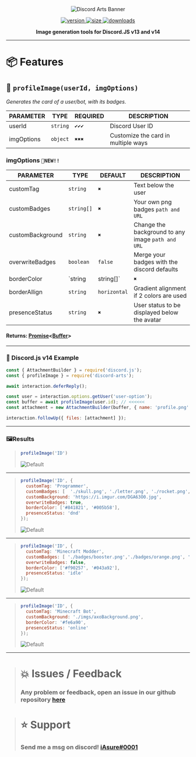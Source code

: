 
<div align='center'>
  <img src='https://i.imgur.com/NBpsl5W.png' alt='Discord Arts Banner' />
  <p align='center'>
  <a href='https://www.npmjs.com/package/discord-arts'>
    <img src='https://img.shields.io/npm/v/discord-arts?label=version&style=for-the-badge' alt='version' />
    <img src='https://img.shields.io/bundlephobia/min/discord-arts?label=size&style=for-the-badge' alt='size' />
    <img src='https://img.shields.io/npm/dt/discord-arts?style=for-the-badge' alt='downloads' />
  </a>
</p>
</div>

<p align="center">
  <strong>Image generation tools for Discord.JS v13 and v14</strong>
</p>

***

# 📦 Features

## 🤖 `profileImage(userId, imgOptions)`

*Generates the card of a user/bot, with its badges.*

PARAMETER | TYPE | REQUIRED | DESCRIPTION 
-------- | --------- | -------- | -------- 
userId| `string` | `✔️✔️✔️` | Discord User ID
imgOptions| `object` | `✖️✖️✖️` | Customize the card in multiple ways

### imgOptions `🔴NEW!!`
PARAMETER | TYPE | DEFAULT | DESCRIPTION 
-------- | --------- | -------- | -------- 
customTag| `string` | `✖️` | Text below the user
customBadges| `string[]` | `✖️` | Your own png badges `path and URL`
customBackground| `string` | `✖️` | Change the background to any image `path and URL`
overwriteBadges| `boolean` | `false` | Merge your badges with the discord defaults
borderColor| `string | string[]` | `✖️` | Hex color of the border, can be gradient if 2 colors are used
borderAllign| `string` | `horizontal` | Gradient alignment if 2 colors are used
presenceStatus| `string` | `✖️` | User status to be displayed below the avatar

#### Returns: **[Promise](https://developer.mozilla.org/en-US/docs/Web/JavaScript/Reference/Global_Objects/Promise)<**[Buffer](https://nodejs.org/api/buffer.html)**>**

***

### 📃 Discord.js v14 Example

```javascript
const { AttachmentBuilder } = require('discord.js');
const { profileImage } = require('discord-arts');

await interaction.deferReply();

const user = interaction.options.getUser('user-option');
const buffer = await profileImage(user.id); // <<<<<<
const attachment = new AttachmentBuilder(buffer, { name: 'profile.png' });

interaction.followUp({ files: [attachment] });
```

***

### 🖼️Results 

> ```javascript
> profileImage('ID')
> ```
> ![Default](https://i.imgur.com/HKumM3y.png)

***

> ```javascript
> profileImage('ID', {
> 	customTag: 'Programmer',
> 	customBadges: [  './skull.png', './letter.png', './rocket.png', './crown.> png', './hearth.png'  ],
> 	customBackground: 'https://i.imgur.com/DGA63O0.jpg',
> 	overwriteBadges: true,
> 	borderColor: ['#841821', '#005b58'],
> 	presenceStatus: 'dnd'
> });
> ```
> ![Default](https://i.imgur.com/qkT2DRk.png)

***

> ```javascript
> profileImage('ID', {
> 	customTag: 'Minecraft Modder',
> 	customBadges: [ './badges/booster.png','./badges/orange.png', './badges/> giveaway.png' ],
> 	overwriteBadges: false,
> 	borderColor: ['#f90257', '#043a92'],
> 	presenceStatus: 'idle'
> });
> ```
> ![Default](https://i.imgur.com/Tz4IgNH.png)

***

> ```javascript
> profileImage('ID', {
> 	customTag: 'Minecraft Bot',
> 	customBackground: './imgs/axoBackground.png',
> 	borderColor: '#fe6a90',
> 	presenceStatus: 'online'
> });
> ```
> ![Default](https://i.imgur.com/W8PVvOY.png)

***

> # 💥 Issues / Feedback
> 
> ### Any problem or feedback, open an issue in our github repository [here](https://github.com/iAsure/discord-arts)


> # ⭐ Support
>
> ### Send me a msg on discord! [iAsure#0001](https://discord.com/users/339919990947971105)

